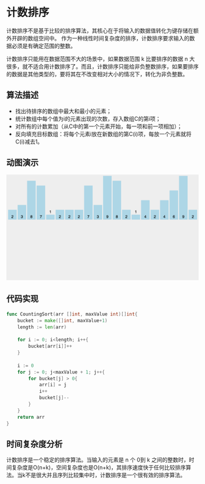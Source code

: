 # 计数排序

计数排序不是基于比较的排序算法，其核心在于将输入的数据值转化为键存储在额外开辟的数组空间中。 作为一种线性时间复杂度的排序，计数排序要求输入的数据必须是有确定范围的整数。

计数排序只能用在数据范围不大的场景中，如果数据范围 k 比要排序的数据 n 大很多，就不适合用计数排序了。而且，计数排序只能给非负整数排序，如果要排序的数据是其他类型的，要将其在不改变相对大小的情况下，转化为非负整数。

## **算法描述**

* 找出待排序的数组中最大和最小的元素；
* 统计数组中每个值为i的元素出现的次数，存入数组C的第i项；
* 对所有的计数累加（从C中的第一个元素开始，每一项和前一项相加）；
* 反向填充目标数组：将每个元素i放在新数组的第C\(i\)项，每放一个元素就将C\(i\)减去1。

## **动图演示**

![](../../.gitbook/assets/count-sort.gif)

## 代码实现

```go
func CountingSort(arr []int, maxValue int)[]int{
	bucket := make([]int, maxValue+1)
	length := len(arr)

	for i := 0; i<length; i++{
		bucket[arr[i]]++
	}

	i := 0
	for j := 0; j<maxValue + 1; j++{
		for bucket[j] > 0{
			arr[i] = j
			i++
			bucket[j]--
		}
	}
	return arr
}
```

## 时间复杂度分析

计数排序是一个稳定的排序算法。当输入的元素是 n 个 0到 k 之间的整数时，时间复杂度是O\(n+k\)，空间复杂度也是O\(n+k\)，其排序速度快于任何比较排序算法。当k不是很大并且序列比较集中时，计数排序是一个很有效的排序算法。

